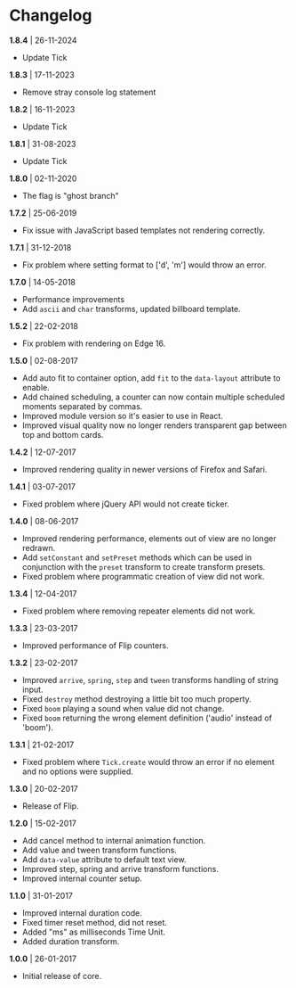 # Changelog

**1.8.4** | 26-11-2024

-   Update Tick

**1.8.3** | 17-11-2023

-   Remove stray console log statement

**1.8.2** | 16-11-2023

-   Update Tick

**1.8.1** | 31-08-2023

-   Update Tick

**1.8.0** | 02-11-2020
- The flag is "ghost branch"


**1.7.2** | 25-06-2019

-   Fix issue with JavaScript based templates not rendering correctly.

**1.7.1** | 31-12-2018

-   Fix problem where setting format to ['d', 'm'] would throw an error.

**1.7.0** | 14-05-2018

-   Performance improvements
-   Add `ascii` and `char` transforms, updated billboard template.

**1.5.2** | 22-02-2018

-   Fix problem with rendering on Edge 16.

**1.5.0** | 02-08-2017

-   Add auto fit to container option, add `fit` to the `data-layout` attribute to enable.
-   Add chained scheduling, a counter can now contain multiple scheduled moments separated by commas.
-   Improved module version so it's easier to use in React.
-   Improved visual quality now no longer renders transparent gap between top and bottom cards.

**1.4.2** | 12-07-2017

-   Improved rendering quality in newer versions of Firefox and Safari.

**1.4.1** | 03-07-2017

-   Fixed problem where jQuery API would not create ticker.

**1.4.0** | 08-06-2017

-   Improved rendering performance, elements out of view are no longer redrawn.
-   Add `setConstant` and `setPreset` methods which can be used in conjunction with the `preset` transform to create transform presets.
-   Fixed problem where programmatic creation of view did not work.

**1.3.4** | 12-04-2017

-   Fixed problem where removing repeater elements did not work.

**1.3.3** | 23-03-2017

-   Improved performance of Flip counters.

**1.3.2** | 23-02-2017

-   Improved `arrive`, `spring`, `step` and `tween` transforms handling of string input.
-   Fixed `destroy` method destroying a little bit too much property.
-   Fixed `boom` playing a sound when value did not change.
-   Fixed `boom` returning the wrong element definition ('audio' instead of 'boom').

**1.3.1** | 21-02-2017

-   Fixed problem where `Tick.create` would throw an error if no element and no options were supplied.

**1.3.0** | 20-02-2017

-   Release of Flip.

**1.2.0** | 15-02-2017

-   Add cancel method to internal animation function.
-   Add value and tween transform functions.
-   Add `data-value` attribute to default text view.
-   Improved step, spring and arrive transform functions.
-   Improved internal counter setup.

**1.1.0** | 31-01-2017

-   Improved internal duration code.
-   Fixed timer reset method, did not reset.
-   Added "ms" as milliseconds Time Unit.
-   Added duration transform.

**1.0.0** | 26-01-2017

-   Initial release of core.
